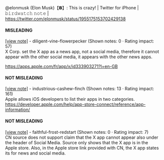 @elonmusk (Elon Musk)【𝗕】: This is crazy! | Twitter for iPhone | 𝚋𝚒𝚛𝚍𝚠𝚊𝚝𝚌𝚑 𝚗𝚘𝚝𝚎 | https://twitter.com/elonmusk/status/1955175153702429138

#### MISLEADING

[[view note]](https://x.com/i/birdwatch/n/1955234689670914508) - diligent-vine-flowerpecker (Shown notes: 0 · Rating impact: 57)\
X Corp. set the X app as a news app, not a social media, therefore it cannot appear with the other social media, it appears with the other news apps.

https://apps.apple.com/fr/app/x/id333903271?l=en-GB

#### NOT MISLEADING

[[view note]](https://x.com/i/birdwatch/n/1955286295552348373) - industrious-cashew-finch (Shown notes: 13 · Rating impact: 161)\
Apple allows iOS developers to list their apps in two categories. https://developer.apple.com/help/app-store-connect/reference/app-information/

#### NOT MISLEADING

[[view note]](https://x.com/i/birdwatch/n/1955278779850354957) - faithful-frost-redstart (Shown notes: 0 · Rating impact: 7)\
CN source does not support claim that the X app cannot appear also under the header of Social Media. Source only shows that the X app is in the Apple store. Also, in the Apple store link provided with CN, the X app states its for news and social media.
